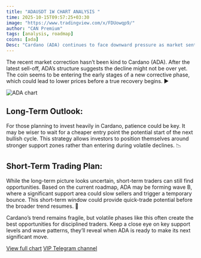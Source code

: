 ```yaml
---
title: "ADAUSDT 1W CHART ANALYSIS "
time: 2025-10-15T09:57:25+03:30
image: "https://www.tradingview.com/x/FDUowqp9/"
author: "CAN Premium"
tags: [analysis, roadmap]
coins: [ada]
Desc: "Cardano (ADA) continues to face downward pressure as market sentiment weakens. In this analysis, we’ll look at ADA’s current structure, possible reversal zones, and what traders can expect from the upcoming wave movements in the short and long term."
---
```


The recent market correction hasn’t been kind to Cardano (ADA). After the latest sell-off, ADA’s structure suggests the decline might not be over yet. The coin seems to be entering the early stages of a new corrective phase, which could lead to lower prices before a true recovery begins. ▶️

![ADA chart](https://www.tradingview.com/x/FDUowqp9/)

## Long-Term Outlook:

For those planning to invest heavily in Cardano, patience could be key. It may be wiser to wait for a cheaper entry point the potential start of the next bullish cycle. This strategy allows investors to position themselves around stronger support zones rather than entering during volatile declines. 📉

## Short-Term Trading Plan:

While the long-term picture looks uncertain, short-term traders can still find opportunities. Based on the current roadmap, ADA may be forming wave B, where a significant support area could slow sellers and trigger a temporary bounce. This short-term window could provide quick-trade potential before the broader trend resumes. 💱

Cardano’s trend remains fragile, but volatile phases like this often create the best opportunities for disciplined traders. Keep a close eye on key support levels and wave patterns, they’ll reveal when ADA is ready to make its next significant move.


[View full chart](https://www.tradingview.com/x/FDUowqp9/)
[VIP Telegram channel](https://t.me/+2znhsiCGpI81MzQ0)


